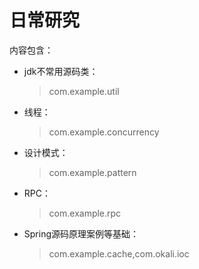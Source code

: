 日常研究
==============
内容包含：
* jdk不常用源码类：
	> com.example.util

* 线程：
	> com.example.concurrency

* 设计模式：
	> com.example.pattern

* RPC：
	> com.example.rpc

* Spring源码原理案例等基础：
	> com.example.cache,com.okali.ioc

